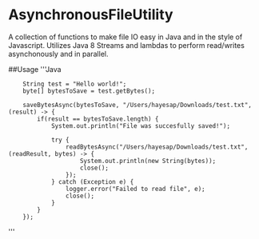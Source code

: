 # AsynchronousFileUtility
A collection of functions to make file IO easy in Java and in the style of Javascript. 
Utilizes Java 8 Streams and lambdas to perform read/writes asynchonously and in parallel.

##Usage
'''Java

		String test = "Hello world!";
		byte[] bytesToSave = test.getBytes();
		
		saveBytesAsync(bytesToSave, "/Users/hayesap/Downloads/test.txt", (result) -> {
			if(result == bytesToSave.length) {
				System.out.println("File was succesfully saved!");
				
				try {
					readBytesAsync("/Users/hayesap/Downloads/test.txt", (readResult, bytes) -> {
						System.out.println(new String(bytes));
						close();
					});
				} catch (Exception e) {
					logger.error("Failed to read file", e);
					close();
				} 
			}
		});
'''
